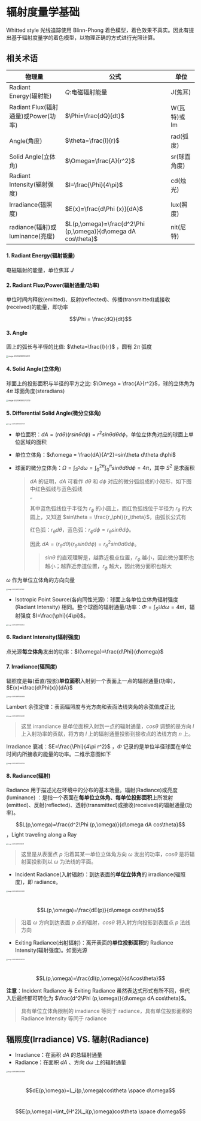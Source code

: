 #                                                                                                                                                                                                                                                                                                                                                                                                                                                                                                                                                                                                                                                                                                                                                                                                                                                                                                                                                                                                                                                                                                                                                                                                                                                                                                                                                                                                                                                                                                                                                                                                                                                                                                                                                                                                                                                                                                                                                                                                                                                                                                                                                                                                       辐射度量学基础 

Whitted style 光线追踪使用 Blinn-Phong 着色模型，着色效果不真实。因此有提出基于辐射度量学的着色模型，以物理正确的方式进行光照计算。

## 相关术语

| 物理量                              | 公式                                                         | 单位         |
| ----------------------------------- | ------------------------------------------------------------ | ------------ |
| Radiant Energy(辐射能)              | $Q:$电磁辐射能量                                             | J(焦耳)      |
| Radiant Flux(辐射通量)或Power(功率) | $\Phi=\frac{dQ}{dt}$                                         | W(瓦特)或lm  |
| Angle(角度)                         | $\theta=\frac{l}{r}$                                         | rad(弧度)    |
| Solid Angle(立体角)                 | $\Omega=\frac{A}{r^2}$                                       | sr(球面角度) |
| Radiant Intensity(辐射强度)         | $I=\frac{\Phi}{4\pi}$                                        | cd(烛光)     |
| Irradiance(辐照度)                  | $E(x)=\frac{d\Phi (x)}{dA}$                                  | lux(照度)    |
| radiance(辐射)或luminance(亮度)     | $L(p,\omega)=\frac{d^2\Phi (p,\omega)}{d\omega dA cos\theta}$ | nit(尼特)    |

#### 1. Radiant Energy(辐射能量)

电磁辐射的能量，单位焦耳 $J$

#### 2. Radiant Flux/Power(辐射通量/功率)

单位时间内释放(emitted)、反射(reflected)、传播(transmitted)或接收(received)的能量，即功率

$$\Phi = \frac{dQ}{dt}$$

#### 3. Angle

圆上的弧长与半径的比值: $\theta=\frac{l}{r}$ ，圆有 $2\pi$ 弧度

<img src=".\Basic Radiometry.assets\image-20210418105514511.png" alt="image-20210418105514511" style="zoom:33%;" />

#### 4. Solid Angle(立体角)

球面上的投影面积与半径的平方之比: $\Omega = \frac{A}{r^2}$，球的立体角为 $4\pi$ 球面角度(steradians)

<img src=".\Basic Radiometry.assets\image-20210418105703119.png" alt="image-20210418105703119" style="zoom:33%;" />

#### 5. Differential Solid Angle(微分立体角)

<img src=".\Basic Radiometry.assets\image-20210418105937707.png" alt="image-20210418105937707" style="zoom: 25%;" />

- 单位面积：$dA=(rd\theta)(rsin\theta d\phi)=r^2sin\theta d\theta d\phi$，单位立体角对应的球面上单位区域的面积

- 单位立体角：$d\omega = \frac{dA}{A^2}=sin\theta d\theta d\phi$

- 球面的微分立体角：$\Omega=\int_{S^2}d\omega=\int_0^{2\pi}\int_0^{\pi}sin\theta d\theta d\phi=4\pi$，其中 $S^2$ 是求面积

  > $dA$ 的证明，$dA$ 可看作 $d\theta$ 和 $d\phi$ 对应的微分弧组成的小矩形，如下图中红色弧线与蓝色弧线
  >
  > <img src=".\Basic Radiometry.assets\2.PNG" alt="2" style="zoom:25%;" />
  >
  > 其中蓝色弧线位于半径为 $r_\phi$ 的小圆上，而红色弧线位于半径为 $r_\theta$ 的大圆上，又知道 $sin\theta = \frac{r_\phi}{r_\theta}$，由弧长公式有
  >
  > 红色弧：$r_\theta d\theta$，蓝色弧：$r_\phi d\phi=r_\theta sin\theta d\phi$。
  >
  > 因此 $dA=(r_\theta d\theta)(r_\theta sin\theta d\phi)=r_\theta^2sin\theta d\theta d\phi$。
  >
  > > $sin\theta$ 的直观理解是，越靠近极点位置，$r_\phi$ 越小，因此微分面积也越小；越靠近赤道位置，$r_\phi$ 越大，因此微分面积也越大

$\omega$ 作为单位立体角的方向向量

<img src=".\Basic Radiometry.assets\image-20210418111221992.png" alt="image-20210418111221992" style="zoom:25%;" />

- Isotropic Point Source(各向同性光源)：球面上各单位立体角辐射强度 (Radiant Intensity) 相同。整个球面的辐射通量/功率：$\Phi=\int_{S^2}Id\omega=4\pi I$，辐射强度 $I=\frac{\phi}{4\pi}$。

<img src=".\Basic Radiometry.assets\image-20210418111805822.png" alt="image-20210418111805822" style="zoom:25%;" />

#### 6. Radiant Intensity(辐射强度)

点光源**每立体角**发出的功率：$I(\omega)=\frac{d\Phi}{d\omega}$

#### 7. Irradiance(辐照度)

辐照度是每(垂直/投影)**单位面积**入射到一个表面上一点的辐射通量(功率)，$E(x)=\frac{d\Phi(x)}{dA}$

<img src=".\Basic Radiometry.assets\image-20210418112609030.png" alt="image-20210418112609030" style="zoom:25%;" align=""/>

Lambert 余弦定律：表面辐照度与光方向和表面法线夹角的余弦值成正比

<img src="D:\Study\Paper-reading\graphics\typora-notes\graphic basics\Basic Radiometry.assets\image-20210418113052481.png" alt="image-20210418113052481" style="zoom:25%;" />

> 这里 irrandiance 是单位面积入射到一点的辐射通量，$cos\theta$ 调整的是方向 $l$ 上入射功率的贡献，将方向 $l$ 上的辐射通量投影到接收点的法线方向 $n$ 上。

Irradiance 衰减：$E=\frac{\Phi}{4\pi r^2}$ ，$\Phi$ 记录的是单位半径球面在单位时间内所接收的能量的功率。二维示意图如下

<img src="D:\Study\Paper-reading\graphics\typora-notes\graphic basics\Basic Radiometry.assets\image-20210418113447525.png" alt="image-20210418113447525" style="zoom:25%;" />



#### 8. Radiance(辐射)

Radiance 用于描述光在环境中的分布的基本场量。辐射(Radiance)或亮度(luminance) ：是指一个表面在**每单位立体角、每单位投影面积**上所发射(emitted)、反射(reflected)、透射(transmitted)或接收(received)的辐射通量(功率)。

$$L(p,\omega)=\frac{d^2\Phi (p,\omega)}{d\omega dA cos\theta}$$，Light traveling along a Ray

<img src=".\Basic Radiometry.assets\image-20210418113916011.png" alt="image-20210418113916011" style="zoom:25%;" />

> 这里是从表面点 $p$ 沿着其某一单位立体角方向 $\omega$ 发出的功率，$cos\theta$ 是将辐射面投影到以 $\omega$ 为法线的平面。

- Incident Radiance(入射辐射)：到达表面的**单位立体角**的 irradiance(辐照度)，即 radiance。

<img src=".\Basic Radiometry.assets\image-20210418140012081.png" alt="image-20210418140012081" style="zoom:25%;" />

​          $$L(p,\omega)=\frac{dE(p)}{d\omega cos\theta}$$

> 沿着 $\omega$ 方向到达表面 $p$ 点的辐射，$cos\theta$ 将入射方向投影到表面点 $p$ 法线方向

- Exiting Radiance(出射辐射)：离开表面的**单位投影面积**的 Radiance Intensity(辐射强度)。如面光源

<img src=".\Basic Radiometry.assets\image-20210418141032723.png" alt="image-20210418141032723" style="zoom:25%;" />

​		$$L(p,\omega)=\frac{dI(p,\omega)}{dAcos\theta}$$

**注意**：Incident Radiance 与 Exiting Radiance 虽然表达式形式有所不同，但代入后最终都可转化为 $\frac{d^2\Phi (p,\omega)}{d\omega dA cos\theta}$。

> 具有单位立体角限制的 irradiance 等同于 radiance，具有单位投影面积的 Radiance Intensity 等同于 radiance

## 辐照度(Irradiance) VS. 辐射(Radiance)

- Irradiance：在面积 $dA$ 的总辐射通量
- Radiance：在面积 $dA$ 、方向 $d\omega$ 上的辐射通量

<img src=".\Basic Radiometry.assets\image-20210418143001958.png" alt="image-20210418143001958" style="zoom:25%;" />

​			$$dE(p,\omega)=L_i(p,\omega)cos\theta \space d\omega$$

​			$$E(p,\omega)=\int_{H^2}L_i(p,\omega)cos\theta \space d\omega$$


